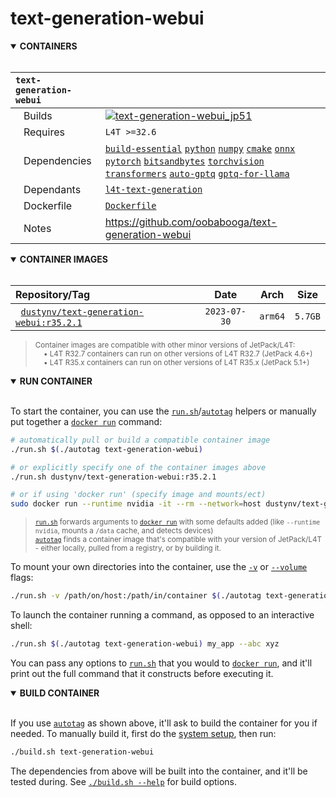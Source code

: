# text-generation-webui

<details open>
<summary><b>CONTAINERS</b></summary>
<br>

| **`text-generation-webui`** | |
| :-- | :-- |
| &nbsp;&nbsp;&nbsp;Builds | [![`text-generation-webui_jp51`](https://img.shields.io/github/actions/workflow/status/dusty-nv/jetson-containers/text-generation-webui_jp51.yml?label=text-generation-webui:jp51)](https://github.com/dusty-nv/jetson-containers/actions/workflows/text-generation-webui_jp51.yml) |
| &nbsp;&nbsp;&nbsp;Requires | `L4T >=32.6` |
| &nbsp;&nbsp;&nbsp;Dependencies | [`build-essential`](/packages/build-essential) [`python`](/packages/python) [`numpy`](/packages/numpy) [`cmake`](/packages/cmake/cmake_pip) [`onnx`](/packages/onnx) [`pytorch`](/packages/pytorch) [`bitsandbytes`](/packages/llm/bitsandbytes) [`torchvision`](/packages/pytorch/torchvision) [`transformers`](/packages/llm/transformers) [`auto-gptq`](/packages/llm/auto-gptq) [`gptq-for-llama`](/packages/llm/gptq-for-llama) |
| &nbsp;&nbsp;&nbsp;Dependants | [`l4t-text-generation`](/packages/l4t/l4t-text-generation) |
| &nbsp;&nbsp;&nbsp;Dockerfile | [`Dockerfile`](Dockerfile) |
| &nbsp;&nbsp;&nbsp;Notes | https://github.com/oobabooga/text-generation-webui |

</details>

<details open>
<summary><b>CONTAINER IMAGES</b></summary>
<br>

| Repository/Tag | Date | Arch | Size |
| :-- | :--: | :--: | :--: |
| &nbsp;&nbsp;[`dustynv/text-generation-webui:r35.2.1`](https://hub.docker.com/r/dustynv/text-generation-webui/tags) | `2023-07-30` | `arm64` | `5.7GB` |

> <sub>Container images are compatible with other minor versions of JetPack/L4T:</sub><br>
> <sub>&nbsp;&nbsp;&nbsp;&nbsp;• L4T R32.7 containers can run on other versions of L4T R32.7 (JetPack 4.6+)</sub><br>
> <sub>&nbsp;&nbsp;&nbsp;&nbsp;• L4T R35.x containers can run on other versions of L4T R35.x (JetPack 5.1+)</sub><br>
</details>

<details open>
<summary><b>RUN CONTAINER</b></summary>
<br>

To start the container, you can use the [`run.sh`](/docs/run.md)/[`autotag`](/docs/run.md#autotag) helpers or manually put together a [`docker run`](https://docs.docker.com/engine/reference/commandline/run/) command:
```bash
# automatically pull or build a compatible container image
./run.sh $(./autotag text-generation-webui)

# or explicitly specify one of the container images above
./run.sh dustynv/text-generation-webui:r35.2.1

# or if using 'docker run' (specify image and mounts/ect)
sudo docker run --runtime nvidia -it --rm --network=host dustynv/text-generation-webui:r35.2.1
```
> <sup>[`run.sh`](/docs/run.md) forwards arguments to [`docker run`](https://docs.docker.com/engine/reference/commandline/run/) with some defaults added (like `--runtime nvidia`, mounts a `/data` cache, and detects devices)</sup><br>
> <sup>[`autotag`](/docs/run.md#autotag) finds a container image that's compatible with your version of JetPack/L4T - either locally, pulled from a registry, or by building it.</sup>

To mount your own directories into the container, use the [`-v`](https://docs.docker.com/engine/reference/commandline/run/#volume) or [`--volume`](https://docs.docker.com/engine/reference/commandline/run/#volume) flags:
```bash
./run.sh -v /path/on/host:/path/in/container $(./autotag text-generation-webui)
```
To launch the container running a command, as opposed to an interactive shell:
```bash
./run.sh $(./autotag text-generation-webui) my_app --abc xyz
```
You can pass any options to [`run.sh`](/docs/run.md) that you would to [`docker run`](https://docs.docker.com/engine/reference/commandline/run/), and it'll print out the full command that it constructs before executing it.
</details>
<details open>
<summary><b>BUILD CONTAINER</b></summary>
<br>

If you use [`autotag`](/docs/run.md#autotag) as shown above, it'll ask to build the container for you if needed.  To manually build it, first do the [system setup](/docs/setup.md), then run:
```bash
./build.sh text-generation-webui
```
The dependencies from above will be built into the container, and it'll be tested during.  See [`./build.sh --help`](/jetson_containers/build.py) for build options.
</details>
